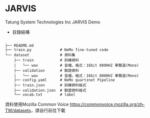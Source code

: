 # JARVIS
Tatung System Technologies Inc JARVIS Demo

 * 目錄結構
<pre><code>
├── README.md
├── train.py             # NeMo fine-tuned code
└── dataset              # 資料集
    ├── train            # 訓練資料
    |   └── wav          # 音檔，格式：16bit 8000HZ 單聲道(Mono)
    ├── validation       # 驗證資料
    |   └── wav          # 音檔，格式：16bit 8000HZ 單聲道(Mono)
    ├── config.yaml      # NeMo quartznet Pipeline
    ├── train.json       # 訓練資料格式
    ├── validation.json  # 驗證資料格式   
    └── vocab.txt        # label
</code></pre>

資料使用Mozilla Common Voice <https://commonvoice.mozilla.org/zh-TW/datasets>，請自行前往下載
